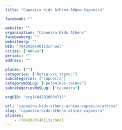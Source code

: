 ```yaml
---
title: "Capoeira Kids Athens-Αθήνα-Capoeira"

facebook: ""

website: ""
organisation: "Capoeira Kids Athens"
facebookorg: ""
websiteorg: ""
UID: "7042020140113school"
cities: ["Αθήνα"]
perioxi: ""
address: ""

places: [""]
categories: ["Πολεμικές τέχνες"]
subcategories: ["Capoeira"]
categoryNoSLug: ["polemikes-texnes"]
subcategoriesNoSLug: ["capoeira"]

orgUID: "org14042020004715"

url: "capoeira-kids-athens-athina-capoeira/athina"
slug: "capoeira-kids-athens-athina-capoeira"
aliases:
    - /7042020140113school
---
```





